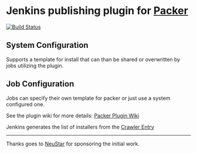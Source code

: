 # Jenkins publishing plugin for [Packer](http://packer.io)

[![Build Status](https://jenkins.ci.cloudbees.com/buildStatus/icon?job=plugins/packer-plugin)](https://jenkins.ci.cloudbees.com/job/plugins/job/packer-plugin/)


## System Configuration

Supports a template for install that can than be shared or overwritten by jobs utilizing the plugin.

## Job Configuration

Jobs can specify their own template for packer or just use a system configured one.



See the plugin wiki for more details: [Packer Plugin Wiki](https://wiki.jenkins-ci.org/display/JENKINS/Packer+Plugin)


Jenkins generates the list of installers from the [Crawler Entry](https://github.com/jenkinsci/backend-crawler/blob/master/packer.groovy)


---

Thanks goes to [NeuStar](http://neustar.biz) for sponsoring the initial work.
